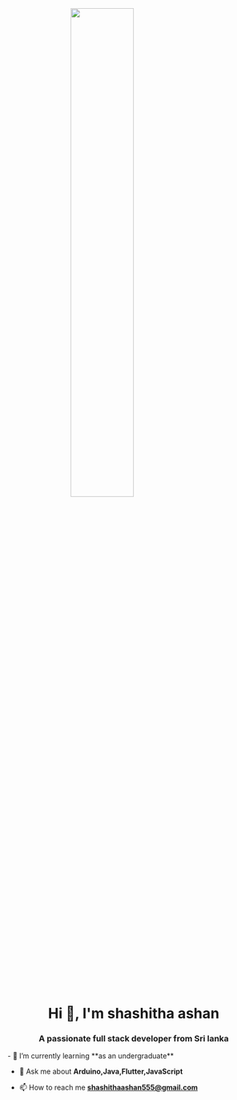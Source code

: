 
<img src="https://github.com/Shashitha-Ashan/Shashitha-ashan/assets/118593149/0004de91-d9de-4267-8f34-8ed21b359025" class="center">
<h1 align="center">Hi 👋, I'm shashitha ashan</h1>
<h3 align="center">A passionate full stack developer from Sri lanka</h3>
<style>
  .center {
  display: block;
  margin-left: auto;
  margin-right: auto;
  width: 50%;
}
</style>
- 🌱 I’m currently learning **as an undergraduate**

- 💬 Ask me about **Arduino,Java,Flutter,JavaScript**

- 📫 How to reach me **shashithaashan555@gmail.com**

